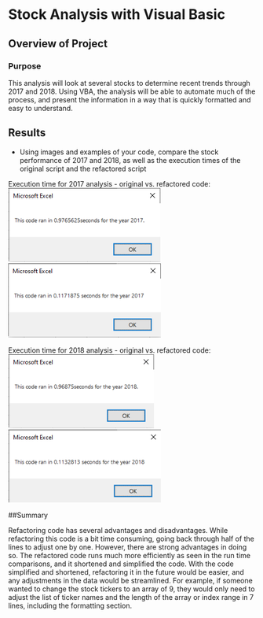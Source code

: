 # Stock Analysis with Visual Basic

## Overview of Project

### Purpose

This analysis will look at several stocks to determine recent trends through 2017 and 2018. Using VBA, the analysis will be able to automate much of the process, and present the information in a way that is quickly formatted and easy to understand.

## Results


- Using images and examples of your code, compare the stock performance of 2017 and 2018, as well as the execution times of the original script and the refactored script


Execution time for 2017 analysis - original vs. refactored code:
![Alt Text](https://github.com/lyanneagger/stock-analysis/blob/main/Resources/VBA_Challenge_2017_v1.png)
![Alt Text](https://github.com/lyanneagger/stock-analysis/blob/main/Resources/VBA_Challenge_2017.png)

Execution time for 2018 analysis - original vs. refactored code:
![Alt Text](https://github.com/lyanneagger/stock-analysis/blob/main/Resources/VBA_Challenge_2018_v1.png)
![Alt Text](https://github.com/lyanneagger/stock-analysis/blob/main/Resources/VBA_Challenge_2018.png)


##Summary

Refactoring code has several advantages and disadvantages. While refactoring this code is a bit time consuming, going back through half of the lines to adjust one by one. However, there are strong advantages in doing so. The refactored code runs much more efficiently as seen in the run time comparisons, and it shortened and simplified the code. With the code simplified and shortened, refactoring it in the future would be easier, and any adjustments in the data would be streamlined. For example, if someone wanted to change the stock tickers to an array of 9, they would only need to adjust the list of ticker names and the length of the array or index range in  7 lines, including the formatting section.